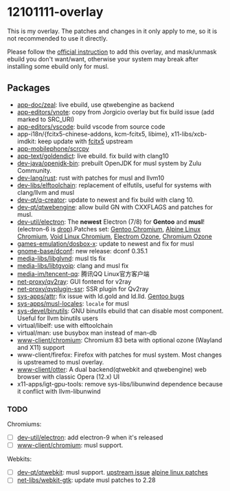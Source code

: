 # 12101111-overlay

This is my overlay. The patches and changes in it only apply to me, so it is not recommended to use it directly.

Please follow the [official instruction](https://wiki.gentoo.org/wiki/Ebuild_repository#Masking_installed_but_unsafe_ebuild_repositories) to add this overlay,
 and mask/unmask ebuild you don't want/want, otherwise your system may break after installing some ebuild only for musl.

## Packages

- [app-doc/zeal](https://github.com/zealdocs/zeal): live ebuild, use qtwebengine as backend
- [app-editors/vnote](https://github.com/tamlok/vnote): copy from Jorgicio overlay but fix build issue (add marked to SRC_URI)
- [app-editors/vscode](https://github.com/microsoft/vscode/): build vscode from source code
- app-i18n/{fcitx5-chinese-addons, kcm-fcitx5, libime}, x11-libs/xcb-imdkit: keep update with [fcitx5](https://github.com/fcitx) upstream
- [app-mobilephone/scrcpy](https://github.com/Genymobile/scrcpy)
- [app-text/goldendict](https://github.com/goldendict/goldendict): live ebuild. fix build with clang10
- [dev-java/openjdk-bin](https://www.azul.com/downloads/zulu-community/): prebuilt OpenJDK for musl system by Zulu Community.
- [dev-lang/rust](https://github.com/rust-lang/rust/): rust with patches for musl and llvm10
- [dev-libs/elftoolchain](https://sourceforge.net/projects/elftoolchain/files/): replacement of elfutils, useful for systems with clang/llvm and musl
- [dev-qt/q-creator](https://github.com/qt-creator/qt-creator/): update to newest and fix build with clang 10.
- [dev-qt/qtwebengine](https://github.com/qt/qtwebengine): allow build GN with CXXFLAGS and patches for musl.
- [dev-util/electron](https://github.com/electron/electron/): The **newest** Electron (7/8) for **Gentoo** and **musl**! (electron-6 is [drop](https://github.com/12101111/overlay/commit/c1d4b0250fcc38268545fb163eb0a3137b809f56)).Patches set: [Gentoo Chromium](https://github.com/gentoo/gentoo/tree/master/www-client/chromium), [Alpine Linux Chromium](https://github.com/alpinelinux/aports/tree/master/community/chromium), [Void Linux Chromium](https://github.com/void-linux/void-packages/tree/master/srcpkgs/chromium), [Electrom Ozone](https://aur.archlinux.org/packages/electron-ozone), [Chromium Ozone](https://aur.archlinux.org/packages/chromium-beta-ozone/)
- [games-emulation/dosbox-x](https://github.com/joncampbell123/dosbox-x): update to newest and fix for musl
- [gnome-base/dconf](https://gitlab.gnome.org/GNOME/dconf/): new release: dconf 0.35.1
- [media-libs/libglvnd](https://gitlab.freedesktop.org/glvnd/libglvnd): musl tls fix
- [media-libs/libtgvoip](https://github.com/telegramdesktop/libtgvoip): clang and musl fix
- [media-im/tencent-qq](https://im.qq.com/linuxqq/download.html): 腾讯QQ Linux官方客户端
- [net-proxy/qv2ray](https://github.com/Qv2ray/Qv2ray): GUI fontend for v2ray
- [net-proxy/qvplugin-ssr](https://github.com/Qv2ray/QvPlugin-SSR/): SSR plugin for Qv2ray
- [sys-apps/attr](https://savannah.nongnu.org/projects/attr): fix issue with ld.gold and ld.lld. [Gentoo bugs](https://bugs.gentoo.org/644048)
- [sys-apps/musl-locales](https://gitlab.com/rilian-la-te/musl-locales): `locale` for musl
- [sys-devel/binutils](https://sourceware.org/binutils/): GNU binutils ebuild that can disable most component. Useful for llvm binutils users
- virtual/libelf: use with elftoolchain
- virtual/man: use busybox man instead of man-db
- [www-client/chromium](https://github.com/chromium/chromium/): Chromium 83 beta with optional ozone (Wayland and X11) support
- www-client/firefox: Firefox with patches for musl system. Most changes is upstreamed to musl overlay.
- [www-client/otter](https://github.com/OtterBrowser/otter-browser): A dual backend(qtwebkit and qtwebengine) web browser with classic Opera (12.x) UI
- x11-apps/igt-gpu-tools: remove sys-libs/libunwind dependence because it conflict with llvm-libunwind

### TODO

Chromiums:

- [ ] [dev-util/electron](https://github.com/electron/electron/): add electron-9 when it's released
- [ ] [www-client/chromium](https://github.com/chromium/chromium/): musl support.

Webkits:

- [ ] [dev-qt/qtwebkit](https://github.com/qtwebkit/qtwebkit): musl support. [upstream issue](https://github.com/qtwebkit/qtwebkit/issues/708) [alpine linux patches](https://github.com/alpinelinux/aports/tree/master/community/qt5-qtwebkit)
- [ ] [net-libs/webkit-gtk](webkitgtk.org/): update musl patches to 2.28
